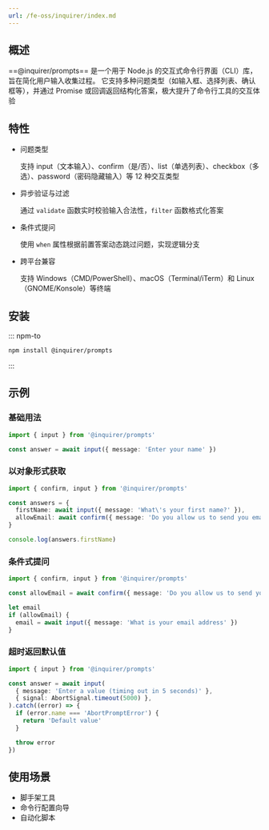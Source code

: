```yaml
---
url: /fe-oss/inquirer/index.md
---
```

## 概述

\==@inquirer/prompts== 是一个用于 Node.js 的交互式命令行界面（CLI）库，旨在简化用户输入收集过程。
它支持多种问题类型（如输入框、选择列表、确认框等），并通过 Promise 或回调返回结构化答案，极大提升了命令行工具的交互体验

## 特性

* 问题类型

  支持 input（文本输入）、confirm（是/否）、list（单选列表）、checkbox（多选）、password（密码隐藏输入）等 12 种交互类型

* 异步验证与过滤

  通过 `validate` 函数实时校验输入合法性，`filter` 函数格式化答案

* 条件式提问

  使用 `when` 属性根据前置答案动态跳过问题，实现逻辑分支

* 跨平台兼容

  支持 Windows（CMD/PowerShell）、macOS（Terminal/iTerm）和 Linux（GNOME/Konsole）等终端

## 安装

::: npm-to

```sh
npm install @inquirer/prompts
```

:::

## 示例

### 基础用法

```ts
import { input } from '@inquirer/prompts'

const answer = await input({ message: 'Enter your name' })
```

### 以对象形式获取

```ts
import { confirm, input } from '@inquirer/prompts'

const answers = {
  firstName: await input({ message: 'What\'s your first name?' }),
  allowEmail: await confirm({ message: 'Do you allow us to send you email?' }),
}

console.log(answers.firstName)
```

### 条件式提问

```ts
import { confirm, input } from '@inquirer/prompts'

const allowEmail = await confirm({ message: 'Do you allow us to send you email?' })

let email
if (allowEmail) {
  email = await input({ message: 'What is your email address' })
}
```

### 超时返回默认值

```ts
import { input } from '@inquirer/prompts'

const answer = await input(
  { message: 'Enter a value (timing out in 5 seconds)' },
  { signal: AbortSignal.timeout(5000) },
).catch((error) => {
  if (error.name === 'AbortPromptError') {
    return 'Default value'
  }

  throw error
})
```

## 使用场景

* 脚手架工具
* 命令行配置向导
* 自动化脚本
